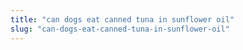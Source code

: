 ```yaml
---
title: "can dogs eat canned tuna in sunflower oil"
slug: "can-dogs-eat-canned-tuna-in-sunflower-oil"
---
```


